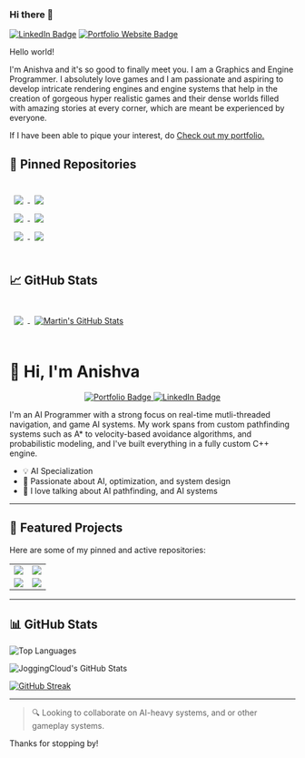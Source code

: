 ### Hi there 👋

[![LinkedIn Badge](https://img.shields.io/badge/LinkedIn-Profile-informational?style=flat&logo=linkedin&logoColor=white&color=0D76A8)](https://www.linkedin.com/in/anishva-bardhan/)
[![Portfolio Website Badge](https://img.shields.io/badge/Potfolio-Website-informational)](https://www.anishvabardhan.com/)

Hello world!

I'm Anishva and it's so good to finally meet you. I am a Graphics and Engine Programmer. I absolutely love games and I am passionate and aspiring to develop intricate rendering engines and engine systems that help in the creation of gorgeous hyper realistic games and their dense worlds filled with amazing stories at every corner, which are meant be experienced by everyone.

If I have been able to pique your interest, do [Check out my portfolio.](https://www.anishvabardhan.com)

## 📌 Pinned Repositories

<br>

<a href="https://github.com/anishvabardhan/PolyTree-Engine">
  <img align="center" style="margin:0.5rem" src="https://github-readme-stats.vercel.app/api/pin/?username=anishvabardhan&repo=PolyTree-Engine&title_color=ffffff&text_color=c9cacc&icon_color=4AB197&bg_color=1A2B34" />
</a>

<a href="https://github.com/anishvabardhan/Simple_Miner">
  <img align="center" style="margin:0.5rem" src="https://github-readme-stats.vercel.app/api/pin/?username=anishvabardhan&repo=Simple_Miner&title_color=ffffff&text_color=c9cacc&icon_color=4AB197&bg_color=1A2B34" />
</a>
<br>

<a href="https://github.com/anishvabardhan/Doomenstein">
  <img align="center" style="margin:0.5rem" src="https://github-readme-stats.vercel.app/api/pin/?username=anishvabardhan&repo=Doomenstein&title_color=ffffff&text_color=c9cacc&icon_color=4AB197&bg_color=1A2B34" />
</a>

<a href="https://github.com/anishvabardhan/Protogame3D">
  <img align="center" style="margin:0.5rem" src="https://github-readme-stats.vercel.app/api/pin/?username=anishvabardhan&repo=Protogame3D&title_color=ffffff&text_color=c9cacc&icon_color=4AB197&bg_color=1A2B34" />
</a>
<br>

<a href="https://github.com/anishvabardhan/Starship">
  <img align="center" style="margin:0.5rem" src="https://github-readme-stats.vercel.app/api/pin/?username=anishvabardhan&repo=Starship&title_color=ffffff&text_color=c9cacc&icon_color=4AB197&bg_color=1A2B34" />
</a>

<a href="https://github.com/anishvabardhan/Protogame2D">
  <img align="center" style="margin:0.5rem" src="https://github-readme-stats.vercel.app/api/pin/?username=anishvabardhan&repo=Protogame2D&title_color=ffffff&text_color=c9cacc&icon_color=4AB197&bg_color=1A2B34" />
</a>
<br>
<br>

## &#x1f4c8; GitHub Stats

<br>

<a href="https://github.com/anishvabardhan">
  <img align="center" style="margin:0.5rem" src="https://github-readme-stats.vercel.app/api/top-langs/?username=anishvabardhan&hide=html,css&title_color=ffffff&text_color=c9cacc&icon_color=4AB197&bg_color=1A2B34" />
</a>

<a href="https://github.com/anishvabardhan">
  <img align="center" style="margin:0.5rem" src="https://github-readme-stats.vercel.app/api?username=anishvabardhan&show_icons=true&line_height=27&count_private=true&title_color=ffffff&text_color=c9cacc&icon_color=4AB097&bg_color=1A2B34" alt="Martin's GitHub Stats" />
</a>

<br>
<br>

# 👋 Hi, I'm Anishva
<p align="center">
  <a href="https://sites.google.com/view/jabari-belgrave/home">
    <img src="https://img.shields.io/badge/Visit-Portfolio-blue?style=plastic" alt="Portfolio Badge">
  </a>
  <a href="https://www.linkedin.com/in/jabaribelgrave/">
    <img src="https://img.shields.io/badge/LinkedIn-Connect-blue?style=plastic&logo=linkedin&logoColor=white" alt="LinkedIn Badge">
  </a>
</p>
I'm an AI Programmer with a strong focus on real-time mutli-threaded navigation, and game AI systems. My work spans from custom pathfinding systems such as A* to velocity-based avoidance algorithms, and probabilistic modeling, and I've built everything in a fully custom C++ engine.

* 💡 AI Specialization
* 🧠 Passionate about AI, optimization, and system design
* 💬 I love talking about AI pathfinding, and AI systems

---

## 📌 Featured Projects

Here are some of my pinned and active repositories:

<div align="center">
<table>
  <tr>
    <td>
      <a href="https://github.com/JoggingCloud/3D-Multi-Threaded-AI-Navigation-with-Pathfinding-and-Obstacle-Avoidance">
        <img src="https://github-readme-stats.vercel.app/api/pin/?username=JoggingCloud&repo=3D-Multi-Threaded-AI-Navigation-with-Pathfinding-and-Obstacle-Avoidance&theme=github_dark&cache_seconds=1"/>
      </a>
    </td>
    <td>
      <a href="https://github.com/JoggingCloud/The-Maze">
        <img src="https://github-readme-stats.vercel.app/api/pin/?username=JoggingCloud&repo=The-Maze&theme=github_dark&cache_seconds=1"/>
      </a>
    </td>
  </tr>
  <tr>
    <td>
      <a href="https://github.com/JoggingCloud/Markov-Chain-System">
        <img src="https://github-readme-stats.vercel.app/api/pin/?username=JoggingCloud&repo=Markov-Chain-System&theme=github_dark&cache_seconds=1"/>
      </a>
    </td>
    <td>
      <a href="https://github.com/JoggingCloud/Navisyn-Engine">
        <img src="https://github-readme-stats.vercel.app/api/pin/?username=JoggingCloud&repo=Navisyn-Engine&theme=github_dark&cache_seconds=1"/>
      </a>
    </td>
  </tr>
</table>
</div>

---

## 📊 GitHub Stats

![Top Languages](https://github-readme-stats.vercel.app/api/top-langs/?username=JoggingCloud\&layout=compact\&theme=tokyonight\&hide_border=true\&cache_seconds=1)

![JoggingCloud's GitHub Stats](https://github-readme-stats.vercel.app/api?username=JoggingCloud\&show_icons=true\&theme=tokyonight\&hide_border=true\&count_private=true\&include_all_commits=true\&cache_seconds=1)

[![GitHub Streak](https://streak-stats.demolab.com?user=JoggingCloud\&theme=tokyonight\&hide_border=true)](https://git.io/streak-stats)

---

> 🔍 Looking to collaborate on AI-heavy systems, and or other gameplay systems.

Thanks for stopping by!
